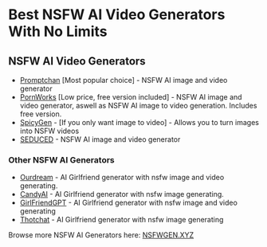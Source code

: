 # Best NSFW AI Video Generators With No Limits


## NSFW AI Video Generators

* [Promptchan](https://nsfwgen.xyz/promptchan) [Most popular choice] - NSFW AI image and video generator
* [PornWorks](https://nsfwgen.xyz/pornworks) [Low price, free version included] - NSFW AI image and video generator, aswell as NSFW AI image to video generation. Includes free version.
* [SpicyGen](https://nsfwgen.xyz/spicygen) - [If you only want image to video] - Allows you to turn images into NSFW videos
* [SEDUCED](https://nsfwgen.xyz/seduced) - NSFW AI image and video generator


### Other NSFW AI Generators

* [Ourdream](https://nsfwgen.xyz/ourdream) - AI Girlfriend generator with nsfw image and video generating. 
* [CandyAI](https://nsfwgen.xyz/candyai) - AI Girlfriend generator with nsfw image generating.
* [GirlFriendGPT](https://nsfwgen.xyz/girlfriendgpt) - AI Girlfriend generator with nsfw image and video generating
* [Thotchat](https://nsfwgen.xyz/thotchat) - AI Girlfriend generator with nsfw image generating 

Browse more NSFW AI Generators here: [NSFWGEN.XYZ](https://nsfwgen.xyz)
